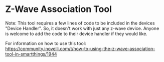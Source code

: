 # Z-Wave Association Tool

Note: This tool requires a few lines of code to be included in the devices "Device Handler". So, it doesn't work with just any z-wave device. Anyone is welcome to add the code to their device handler if they would like.

For information on how to use this tool:
https://community.inovelli.com/t/how-to-using-the-z-wave-association-tool-in-smartthings/1944
